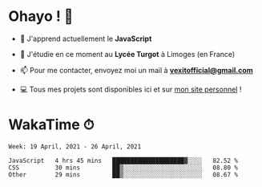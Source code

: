# Ohayo ! 🌃

- 🔭 J'apprend actuellement le **JavaScript**

- 🌱 J'étudie en ce moment au **Lycée Turgot** à Limoges (en France)

- 📫 Pour me contacter, envoyez moi un mail à <a href="mailto:vexitofficial@gmail.com">**vexitofficial@gmail.com**</a>

- 💻 Tous mes projets sont disponibles ici et sur <a href="https://www.vexcited.me">mon site personnel</a> !

# WakaTime ⏱

<!--START_SECTION:waka-->
```text
Week: 19 April, 2021 - 26 April, 2021

JavaScript   4 hrs 45 mins   ████████████████████▓░░░░   82.52 % 
CSS          30 mins         ██▒░░░░░░░░░░░░░░░░░░░░░░   08.80 % 
Other        29 mins         ██▒░░░░░░░░░░░░░░░░░░░░░░   08.67 % 
```
<!--END_SECTION:waka-->
